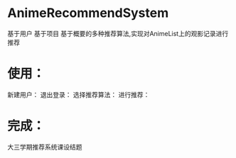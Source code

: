 # AnimeRecommendSystem

基于用户 基于项目 基于概要的多种推荐算法,实现对AnimeList上的观影记录进行推荐

# 使用：
新建用户：
退出登录：
选择推荐算法：
进行推荐：

# 完成：
  大三学期推荐系统课设结题


